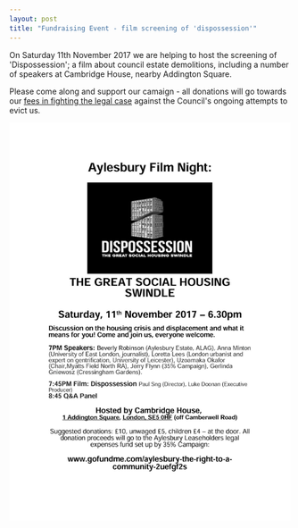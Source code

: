 ```yaml
---
layout: post
title: "Fundraising Event - film screening of 'dispossession'"
---
```

On Saturday 11th November 2017 we are helping to host the screening of 'Dispossession'; a film about council estate demolitions, including a number of speakers at Cambridge House, nearby Addington Square. 

Please come along and support our camaign - all donations will go towards our [fees in fighting the legal case](https://www.gofundme.com/aylesbury-the-right-to-a-community-2uefgf2s) against the Council's ongoing attempts to evict us.

![](/img/dispossession.jpg)
